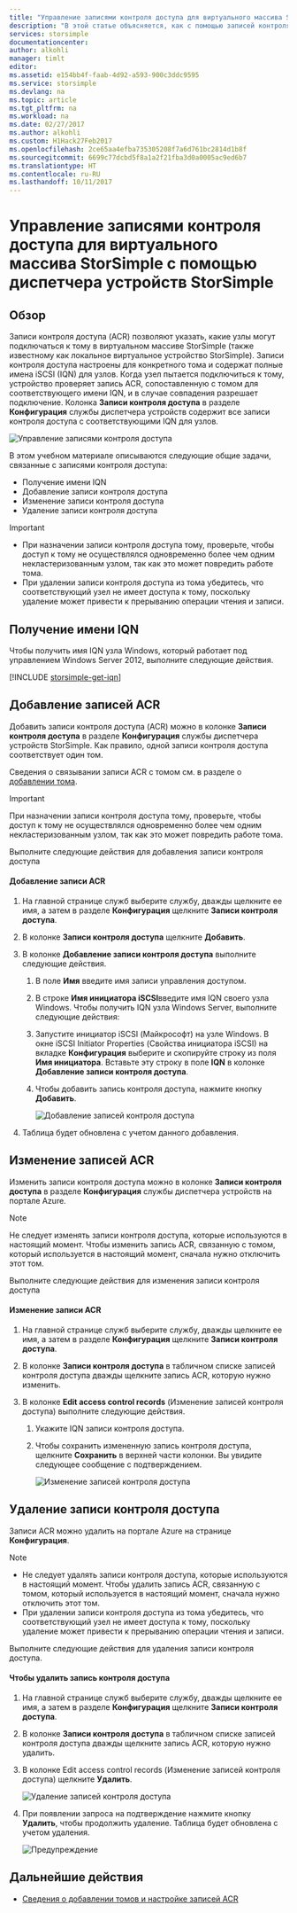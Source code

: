 ```yaml
---
title: "Управление записями контроля доступа для виртуального массива StorSimple | Документация Майкрософт"
description: "В этой статье объясняется, как с помощью записей контроля доступа (ACR) определять, какие узлы могут подключаться к тому в виртуальном массиве StorSimple."
services: storsimple
documentationcenter: 
author: alkohli
manager: timlt
editor: 
ms.assetid: e154bb4f-faab-4d92-a593-900c3ddc9595
ms.service: storsimple
ms.devlang: na
ms.topic: article
ms.tgt_pltfrm: na
ms.workload: na
ms.date: 02/27/2017
ms.author: alkohli
ms.custom: H1Hack27Feb2017
ms.openlocfilehash: 2ce65aa4efba735305208f7a6d761bc2814d1b8f
ms.sourcegitcommit: 6699c77dcbd5f8a1a2f21fba3d0a0005ac9ed6b7
ms.translationtype: HT
ms.contentlocale: ru-RU
ms.lasthandoff: 10/11/2017
---
```

# <a name="use-storsimple-device-manager-to-manage-access-control-records-for-storsimple-virtual-array"></a>Управление записями контроля доступа для виртуального массива StorSimple с помощью диспетчера устройств StorSimple

## <a name="overview"></a>Обзор

Записи контроля доступа (ACR) позволяют указать, какие узлы могут подключаться к тому в виртуальном массиве StorSimple (также известному как локальное виртуальное устройство StorSimple). Записи контроля доступа настроены для конкретного тома и содержат полные имена iSCSI (IQN) для узлов. Когда узел пытается подключиться к тому, устройство проверяет запись ACR, сопоставленную с томом для соответствующего имени IQN, и в случае совпадения разрешает подключение. Колонка **Записи контроля доступа** в разделе **Конфигурация** службы диспетчера устройств содержит все записи контроля доступа с соответствующими IQN для узлов.

![Управление записями контроля доступа](./media/storsimple-virtual-array-manage-acrs/ova-manage-acrs.png)

В этом учебном материале описываются следующие общие задачи, связанные с записями контроля доступа:

* Получение имени IQN
* Добавление записи контроля доступа
* Изменение записи контроля доступа
* Удаление записи контроля доступа

> [!IMPORTANT]
> 
> * При назначении записи контроля доступа тому, проверьте, чтобы доступ к тому не осуществлялся одновременно более чем одним некластеризованным узлом, так как это может повредить работе тома.
> * При удалении записи контроля доступа из тома убедитесь, что соответствующий узел не имеет доступа к тому, поскольку удаление может привести к прерыванию операции чтения и записи.


## <a name="get-the-iqn"></a>Получение имени IQN

Чтобы получить имя IQN узла Windows, который работает под управлением Windows Server 2012, выполните следующие действия.

[!INCLUDE [storsimple-get-iqn](../../includes/storsimple-get-iqn.md)]

## <a name="add-an-acr"></a>Добавление записей ACR

Добавить записи контроля доступа (ACR) можно в колонке **Записи контроля доступа** в разделе **Конфигурация** службы диспетчера устройств StorSimple. Как правило, одной записи контроля доступа соответствует один том.

Сведения о связывании записи ACR с томом см. в разделе о [добавлении тома](storsimple-virtual-array-deploy3-iscsi-setup.md#step-3-add-a-volume).

> [!IMPORTANT]
> При назначении записи контроля доступа тому, проверьте, чтобы доступ к тому не осуществлялся одновременно более чем одним некластеризованным узлом, так как это может повредить работе тома.


Выполните следующие действия для добавления записи контроля доступа

#### <a name="to-add-an-acr"></a>Добавление записи ACR

1. На главной странице служб выберите службу, дважды щелкните ее имя, а затем в разделе **Конфигурация** щелкните **Записи контроля доступа**.
2. В колонке **Записи контроля доступа** щелкните **Добавить**.
3. В колонке **Добавление записи контроля доступа** выполните следующие действия.
   
    1. В поле **Имя** введите имя записи управления доступом.
    
    2. В строке **Имя инициатора iSCSI**введите имя IQN своего узла Windows. Чтобы получить IQN узла Windows Server, выполните следующие действия:
   
    3. Запустите инициатор iSCSI (Майкрософт) на узле Windows. В окне iSCSI Initiator Properties (Свойства инициатора iSCSI) на вкладке **Конфигурация** выберите и скопируйте строку из поля **Имя инициатора**.
    Вставьте эту строку в поле **IQN** в колонке **Добавление записи контроля доступа**.
   
    6. Чтобы добавить запись контроля доступа, нажмите кнопку **Добавить**.  
   
        ![Добавление записей контроля доступа](./media/storsimple-virtual-array-manage-acrs/ova-add-acrs.png)
4. Таблица будет обновлена с учетом данного добавления.

## <a name="edit-an-acr"></a>Изменение записей ACR

Изменить записи контроля доступа можно в колонке **Записи контроля доступа** в разделе **Конфигурация** службы диспетчера устройств на портале Azure.

> [!NOTE]
> Не следует изменять записи контроля доступа, которые используются в настоящий момент. Чтобы изменить запись ACR, связанную с томом, который используется в настоящий момент, сначала нужно отключить этот том.


Выполните следующие действия для изменения записи контроля доступа

#### <a name="to-edit-an-acr"></a>Изменение записи ACR

1. На главной странице служб выберите службу, дважды щелкните ее имя, а затем в разделе **Конфигурация** щелкните **Записи контроля доступа**.
2. В колонке **Записи контроля доступа** в табличном списке записей контроля доступа дважды щелкните запись ACR, которую нужно изменить.
3. В колонке **Edit access control records** (Изменение записей контроля доступа) выполните следующие действия.
   
    1. Укажите IQN записи контроля доступа.
   
    2. Чтобы сохранить измененную запись контроля доступа, щелкните **Сохранить** в верхней части колонки. Вы увидите следующее сообщение с подтверждением.
   
        ![Изменение записей контроля доступа](./media/storsimple-virtual-array-manage-acrs/ova-edit-acrs.png)

## <a name="delete-an-access-control-record"></a>Удаление записи контроля доступа

Записи ACR можно удалить на портале Azure на странице **Конфигурация**.

> [!NOTE]
> 
> * Не следует удалять записи контроля доступа, которые используются в настоящий момент. Чтобы удалить запись ACR, связанную с томом, который используется в настоящий момент, сначала нужно отключить этот том.
> * При удалении записи контроля доступа из тома убедитесь, что соответствующий узел не имеет доступа к тому, поскольку удаление может привести к прерыванию операции чтения и записи.


Выполните следующие действия для удаления записи контроля доступа.

#### <a name="to-delete-an-access-control-record"></a>Чтобы удалить запись контроля доступа

1. На главной странице служб выберите службу, дважды щелкните ее имя, а затем в разделе **Конфигурация** щелкните **Записи контроля доступа**.

2. В колонке **Записи контроля доступа** в табличном списке записей контроля доступа дважды щелкните запись ACR, которую нужно удалить.

3. В колонке Edit access control records (Изменение записей контроля доступа) щелкните **Удалить**.
   
    ![Удаление записей контроля доступа](./media/storsimple-virtual-array-manage-acrs/ova-del-acrs.png)

4. При появлении запроса на подтверждение нажмите кнопку **Удалить**, чтобы продолжить удаление. Таблица будет обновлена с учетом удаления.
   
   ![Предупреждение](./media/storsimple-virtual-array-manage-acrs/ova-del-acrs-warning.png)

## <a name="next-steps"></a>Дальнейшие действия

* [Сведения о добавлении томов и настройке записей ACR](storsimple-virtual-array-deploy3-iscsi-setup.md#step-3-add-a-volume)

